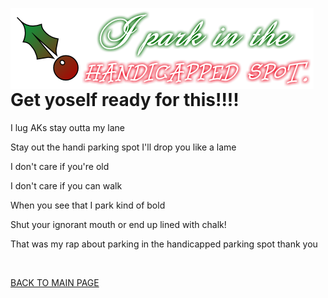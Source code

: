 <img src="handicap.png"
     alt="I'm being sarcastic"
     style="float: left; margin-right: 10px;" />
     
# Get yoself ready for this!!!!

I lug AKs stay outta my lane

Stay out the handi parking spot I'll drop you like a lame

I don't care if you're old

I don't care if you can walk

When you see that I park kind of bold

Shut your ignorant mouth or end up lined with chalk!

              

That was my rap about parking in the handicapped parking spot thank you


<embed src="woaaa.mp3" autostart="true" loop="true"
width="2" height="0">
</embed>
     
[BACK TO MAIN PAGE](README.md)
